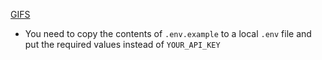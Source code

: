 [GIFS](https://nataliapylypenko.github.io/gifs/)

* You need to copy the contents of `.env.example` to a local `.env` file and put the required values instead of `YOUR_API_KEY`
